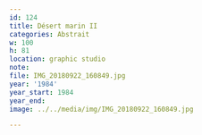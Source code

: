 ```yaml
---
id: 124
title: Désert marin II
categories: Abstrait
w: 100
h: 81
location: graphic studio
note:
file: IMG_20180922_160849.jpg
year: '1984'
year_start: 1984
year_end:
image: ../../media/img/IMG_20180922_160849.jpg

---
```


